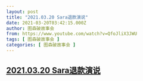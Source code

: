 ```yaml
---
layout: post
title: "2021.03.20 Sara退款演说"
date: 2021-03-20T03:42:15.000Z
author: 图森破故事会
from: https://www.youtube.com/watch?v=QfoJliX3JWU
tags: [ 图森破故事会 ]
categories: [ 图森破故事会 ]
---
```

<!--1616211735000-->
[2021.03.20 Sara退款演说](https://www.youtube.com/watch?v=QfoJliX3JWU)
------

<div>

</div>
